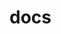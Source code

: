 <!--
 * @abstract: JianJie
 * @version: 0.0.1
 * @Author: bhabgs
 * @Date: 2021-02-26 15:26:26
 * @LastEditors: bhabgs
 * @LastEditTime: 2021-02-26 15:26:27
-->

# docs

